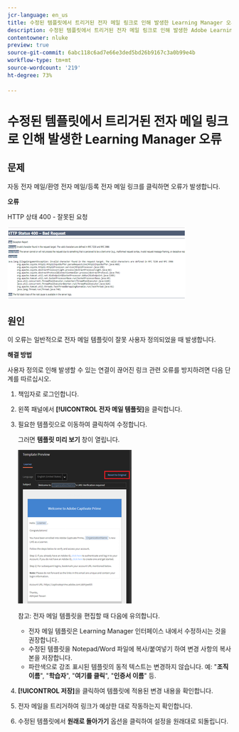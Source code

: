 ```yaml
---
jcr-language: en_us
title: 수정된 템플릿에서 트리거된 전자 메일 링크로 인해 발생한 Learning Manager 오류
description: 수정된 템플릿에서 트리거된 전자 메일 링크로 인해 발생한 Adobe Learning Manager 오류
contentowner: nluke
preview: true
source-git-commit: 6abc118c6ad7e66e3ded5bd26b9167c3a0b99e4b
workflow-type: tm+mt
source-wordcount: '219'
ht-degree: 73%

---
```




# 수정된 템플릿에서 트리거된 전자 메일 링크로 인해 발생한 Learning Manager 오류

## 문제

자동 전자 메일/환영 전자 메일/등록 전자 메일 링크를 클릭하면 오류가 발생합니다.

**오류**

HTTP 상태 400 - 잘못된 요청

![](assets/email-404.png)

## 원인

이 오류는 일반적으로 전자 메일 템플릿이 잘못 사용자 정의되었을 때 발생합니다.

**해결 방법**

사용자 정의로 인해 발생할 수 있는 연결이 끊어진 링크 관련 오류를 방지하려면 다음 단계를 따르십시오.

1. 책임자로 로그인합니다.
1. 왼쪽 패널에서 **[!UICONTROL 전자 메일 템플릿]**&#x200B;을 클릭합니다.

1. 필요한 템플릿으로 이동하여 클릭하여 수정합니다.

   그러면 **템플릿 미리 보기** 창이 열립니다.

   ![](assets/email-template.png)

   참고: 전자 메일 템플릿을 편집할 때 다음에 유의합니다.

   * 전자 메일 템플릿은 Learning Manager 인터페이스 내에서 수정하시는 것을 권장합니다.
   * 수정된 템플릿을 Notepad/Word 파일에 복사/붙여넣기 하여 변경 사항의 복사본을 저장합니다.
   * 파란색으로 강조 표시된 템플릿의 동적 텍스트는 변경하지 않습니다. 예: &quot;**조직 이름**&quot;, &quot;**학습자**&quot;, &quot;**여기를 클릭**&quot;, &quot;**인증서 이름**&quot; 등.

1. **[!UICONTROL 저장]**&#x200B;을 클릭하여 템플릿에 적용된 변경 내용을 확인합니다.
1. 전자 메일을 트리거하여 링크가 예상한 대로 작동하는지 확인합니다.
1. 수정된 템플릿에서 **원래로 돌아가기** 옵션을 클릭하여 설정을 원래대로 되돌립니다.
